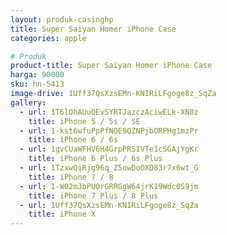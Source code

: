 ```yaml
---
layout: produk-casinghp
title: Super Saiyan Homer iPhone Case
categories: apple

# Produk
product-title: Super Saiyan Homer iPhone Case
harga: 90000
sku: hn-5413
image-drive: 1Uff37QsXzsEMn-KNIRiLFgoge8z_SqZa
gallery:
  - url: 1T6lOhAUuQEvSYRTJazczAciwELk-XN8z
    title: iPhone 5 / 5s / SE
  - url: 1-kst6wfuPpPfNOE9QZNPjbORPHg1mzPr
    title: iPhone 6 / 6s
  - url: 1gvCUaWFHV6H4GrpPRSIVTe1cSGAjYgKr
    title: iPhone 6 Plus / 6s Plus
  - url: 1TzxwQiRjg96q_Z5owDoOXD83r7x6wt_G
    title: iPhone 7 / 8
  - url: 1-W02mJbPUOrGRRGgW64jrK19Wdc0S9jm
    title: iPhone 7 Plus / 8 Plus
  - url: 1Uff37QsXzsEMn-KNIRiLFgoge8z_SqZa
    title: iPhone X
---
```


